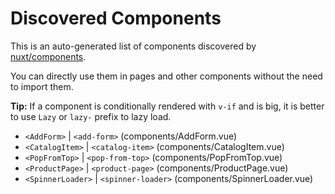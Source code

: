 # Discovered Components

This is an auto-generated list of components discovered by [nuxt/components](https://github.com/nuxt/components).

You can directly use them in pages and other components without the need to import them.

**Tip:** If a component is conditionally rendered with `v-if` and is big, it is better to use `Lazy` or `lazy-` prefix to lazy load.

- `<AddForm>` | `<add-form>` (components/AddForm.vue)
- `<CatalogItem>` | `<catalog-item>` (components/CatalogItem.vue)
- `<PopFromTop>` | `<pop-from-top>` (components/PopFromTop.vue)
- `<ProductPage>` | `<product-page>` (components/ProductPage.vue)
- `<SpinnerLoader>` | `<spinner-loader>` (components/SpinnerLoader.vue)
